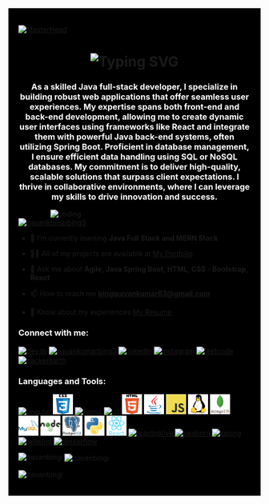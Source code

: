 <div style="background-color: black; padding: 20px;">

[![MasterHead](https://user-images.githubusercontent.com/74038190/212257468-1e9a91f1-b626-4baa-b15d-5c385dfa7ed2.gif)](https://pavanbingi.github.io/pavan-portfolio-site/)


 <h1 align="center">
    <img src="https://readme-typing-svg.herokuapp.com?font=Fira+Code&weight=8&size=40&pause=1000&color=F7F7F7&background=000000&center=true&vCenter=true&width=600&lines=Hi+%F0%9F%91%8B%2C+I'm+PavanKumarBingi" alt="Typing SVG" />
  </h1>

<h3 align="center" style="color: white;">As a skilled Java full-stack developer, I specialize in building robust web applications that offer seamless user experiences. My expertise spans both front-end and back-end development, allowing me to create dynamic user interfaces using frameworks like React and integrate them with powerful Java back-end systems, often utilizing Spring Boot. Proficient in database management, I ensure efficient data handling using SQL or NoSQL databases. My commitment is to deliver high-quality, scalable solutions that surpass client expectations. I thrive in collaborative environments, where I can leverage my skills to drive innovation and success.</h3>

<img align="right" alt="coding" width="400" src="https://i.pinimg.com/originals/81/17/8b/81178b47a8598f0c81c4799f2cdd4057.gif">

<p align="left"> <a href="https://twitter.com/pavankumarbing3" target="blank"><img src="https://img.shields.io/twitter/follow/pavankumarbing3?logo=twitter&style=for-the-badge" alt="pavankumarbing3" /></a> </p>

- 🌱 I’m currently learning **Java Full Stack and MERN Stack**

- 👨‍💻 All of my projects are available at [My Portfolio](https://pavanbingi.github.io/pavan-portfolio-site/)

- 💬 Ask me about **Agile, Java Spring Boot, HTML, CSS - Bootstrap, React**

- 📫 How to reach me **bingipavankumar63@gmail.com**

- 📄 Know about my experiences [My Resume](https://drive.google.com/file/d/1PsI-JZK3sOAJY_UviajWXgyIzm9qbv46/view?usp=sharing)

<h3 align="left" style="color: white;">Connect with me:</h3>
<p align="left">
<a href="https://dev.to/bpk45_0670a02e0f3a6839b3a" target="blank"><img align="center" src="https://raw.githubusercontent.com/rahuldkjain/github-profile-readme-generator/master/src/images/icons/Social/devto.svg" alt="dev.to" height="30" width="40" /></a>
<a href="https://twitter.com/pavankumarbing3" target="blank"><img align="center" src="https://raw.githubusercontent.com/rahuldkjain/github-profile-readme-generator/master/src/images/icons/Social/twitter.svg" alt="pavankumarbing3" height="30" width="40" /></a>
<a href="https://linkedin.com/in/pavan-kumar-bingi-7a7a7a2a6/" target="blank"><img align="center" src="https://raw.githubusercontent.com/rahuldkjain/github-profile-readme-generator/master/src/images/icons/Social/linked-in-alt.svg" alt="linkedin" height="30" width="40" /></a>
<a href="https://instagram.com/pavan_kumar_bingi_" target="blank"><img align="center" src="https://raw.githubusercontent.com/rahuldkjain/github-profile-readme-generator/master/src/images/icons/Social/instagram.svg" alt="instagram" height="30" width="40" /></a>
<a href="https://leetcode.com/u/codechoreographer/" target="blank"><img align="center" src="https://raw.githubusercontent.com/rahuldkjain/github-profile-readme-generator/master/src/images/icons/Social/leet-code.svg" alt="leetcode" height="30" width="40" /></a>
<a href="https://www.hackerearth.com/bpkdeveloper45" target="blank"><img align="center" src="https://raw.githubusercontent.com/rahuldkjain/github-profile-readme-generator/master/src/images/icons/Social/hackerearth.svg" alt="hackerearth" height="30" width="40" /></a>
</p>

<h3 align="left" style="color: white;">Languages and Tools:</h3>
<p align="left"> <a href="https://angular.io" target="_blank" rel="noreferrer"> <img src="https://angular.io/assets/images/logos/angular/angular.svg" alt="angular" width="40" height="40"/> </a> <a href="https://www.w3schools.com/css/" target="_blank" rel="noreferrer"> <img src="https://raw.githubusercontent.com/devicons/devicon/master/icons/css3/css3-original-wordmark.svg" alt="css3" width="40" height="40"/> </a> <a href="https://www.figma.com/" target="_blank" rel="noreferrer"> <img src="https://www.vectorlogo.zone/logos/figma/figma-icon.svg" alt="figma" width="40" height="40"/> </a> <a href="https://git-scm.com/" target="_blank" rel="noreferrer"> <img src="https://www.vectorlogo.zone/logos/git-scm/git-scm-icon.svg" alt="git" width="40" height="40"/> </a> <a href="https://www.w3.org/html/" target="_blank" rel="noreferrer"> <img src="https://raw.githubusercontent.com/devicons/devicon/master/icons/html5/html5-original-wordmark.svg" alt="html5" width="40" height="40"/> </a> <a href="https://www.java.com" target="_blank" rel="noreferrer"> <img src="https://raw.githubusercontent.com/devicons/devicon/master/icons/java/java-original.svg" alt="java" width="40" height="40"/> </a> <a href="https://developer.mozilla.org/en-US/docs/Web/JavaScript" target="_blank" rel="noreferrer"> <img src="https://raw.githubusercontent.com/devicons/devicon/master/icons/javascript/javascript-original.svg" alt="javascript" width="40" height="40"/> </a> <a href="https://www.linux.org/" target="_blank" rel="noreferrer"> <img src="https://raw.githubusercontent.com/devicons/devicon/master/icons/linux/linux-original.svg" alt="linux" width="40" height="40"/> </a> <a href="https://www.mongodb.com/" target="_blank" rel="noreferrer"> <img src="https://raw.githubusercontent.com/devicons/devicon/master/icons/mongodb/mongodb-original-wordmark.svg" alt="mongodb" width="40" height="40"/> </a> <a href="https://www.mysql.com/" target="_blank" rel="noreferrer"> <img src="https://raw.githubusercontent.com/devicons/devicon/master/icons/mysql/mysql-original-wordmark.svg" alt="mysql" width="40" height="40"/> </a> <a href="https://nodejs.org" target="_blank" rel="noreferrer"> <img src="https://raw.githubusercontent.com/devicons/devicon/master/icons/nodejs/nodejs-original-wordmark.svg" alt="nodejs" width="40" height="40"/> </a> <a href="https://www.postgresql.org" target="_blank" rel="noreferrer"> <img src="https://raw.githubusercontent.com/devicons/devicon/master/icons/postgresql/postgresql-original-wordmark.svg" alt="postgresql" width="40" height="40"/> </a> <a href="https://www.python.org" target="_blank" rel="noreferrer"> <img src="https://raw.githubusercontent.com/devicons/devicon/master/icons/python/python-original.svg" alt="python" width="40" height="40"/> </a> <a href="https://reactjs.org/" target="_blank" rel="noreferrer"> <img src="https://raw.githubusercontent.com/devicons/devicon/master/icons/react/react-original-wordmark.svg" alt="react" width="40" height="40"/> </a> <a href="https://reactnative.dev/" target="_blank" rel="noreferrer"> <img src="https://reactnative.dev/img/header_logo.svg" alt="reactnative" width="40" height="40"/> </a> <a href="https://seaborn.pydata.org/" target="_blank" rel="noreferrer"> <img src="https://seaborn.pydata.org/_images/logo-mark-lightbg.svg" alt="seaborn" width="40" height="40"/> </a> <a href="https://spring.io/" target="_blank" rel="noreferrer"> <img src="https://www.vectorlogo.zone/logos/springio/springio-icon.svg" alt="spring" width="40" height="40"/> </a> <a href="https://tailwindcss.com/" target="_blank" rel="noreferrer"> <img src="https://www.vectorlogo.zone/logos/tailwindcss/tailwindcss-icon.svg" alt="tailwind" width="40" height="40"/> </a> <a href="https://www.tensorflow.org" target="_blank" rel="noreferrer"> <img src="https://www.vectorlogo.zone/logos/tensorflow/tensorflow-icon.svg" alt="tensorflow" width="40" height="40"/> </a> </p>

<p><img align="left" src="https://github-readme-stats.vercel.app/api/top-langs?username=pavanbingi&show_icons=true&locale=en&layout=compact" alt="pavanbingi" /></p>

<p>&nbsp;<img align="center" src="https://github-readme-stats.vercel.app/api?username=pavanbingi&show_icons=true&locale=en" alt="pavanbingi" /></p>

<p><img align="center" src="https://github-readme-streak-stats.herokuapp.com/?user=pavanbingi&" alt="pavanbingi" /></p>
